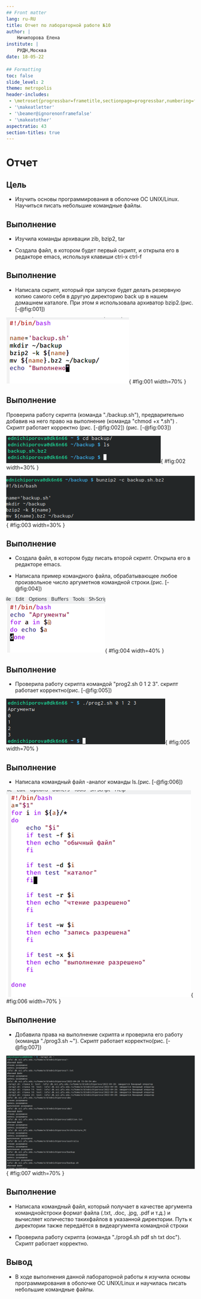 ```yaml
---
## Front matter
lang: ru-RU
title: Отчет по лабораторной работе №10
author: |
	Ничипорова Елена
institute: |
	РУДН,Москва
date: 18-05-22

## Formatting
toc: false
slide_level: 2
theme: metropolis
header-includes: 
 - \metroset{progressbar=frametitle,sectionpage=progressbar,numbering=fraction}
 - '\makeatletter'
 - '\beamer@ignorenonframefalse'
 - '\makeatother'
aspectratio: 43
section-titles: true
---
```


# Отчет

## Цель

- Изучить основы программирования в оболочке ОС UNIX/Linux. Научиться писать небольшие командные файлы.

## Выполнение

- Изучила команды архивации zib, bzip2, tar

- Создала файл, в котором будет первый скрипт, и открыла его в редакторе emacs, используя клавиши ctri-x ctrl-f

## Выполнение

- Написала скрипт, который при запуске будет делать резервную копию самого себя в другую директорию back up в нашем домашнем каталоге. При этом я использовала архиватор bzip2.(рис. [-@fig:001])

![Скрипт №1](image/6.png){ #fig:001 width=70% }

## Выполнение

 Проверила работу скрипта (команда "./backup.sh"), предварительно добавив на него право на выполнение (команда "chmod +x *.sh") . Скрипт работает корректно (рис. [-@fig:002]) (рис. [-@fig:003])

![Проверка работы скрипта №1](image/8.png){ #fig:002 width=30% }

![Проверка работы скрипта №1](image/9.png){ #fig:003 width=30% }

## Выполнение

- Создала файл, в котором буду писать второй скрипт. Открыла его в редакторе emacs.

- Написала пример командного файла, обрабатывающее любое произвольное число аргуметнов командной строки.(рис. [-@fig:004])

![Скрипт №2](image/10.png){ #fig:004 width=40% }

## Выполнение

- Проверила работу скрипта командой "prog2.sh 0 1 2 3". скрипт работает корректно(рис. [-@fig:005])

![Проверка работы скрипта №2](image/12.png){ #fig:005 width=70% }

## Выполнение

- Написала командный файл -аналог команды ls.(рис. [-@fig:006])

![Скрипт №3](image/13.png){ #fig:006 width=70% }

## Выполнение

- Добавила права на выполнение скрипта и проверила его работу (команда "./prog3.sh ~"). Скрипт работает корректно(рис. [-@fig:007])

![Проверка работы скрипта №3](image/14.png){ #fig:007 width=70% }

## Выполнение

- Написала командный файл, который получает в качестве аргумента команднойстроки формат файла (.txt, .doc, .jpg, .pdf и т.д.) и вычисляет количество такихфайлов в указанной директории. Путь к директории также передаётся в видеаргумента командной строки 

- Проверила работу скрипта (команда "./prog4.sh pdf sh txt doc"). Скрипт работает корректно.

## Вывод

- В ходе выполнения данной лабораторной работы я изучила основы программирования в оболочке ОС UNIX/Linux и научилась писать небольшие командные файлы.
